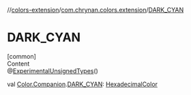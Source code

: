 //[colors-extension](../../index.md)/[com.chrynan.colors.extension](index.md)/[DARK_CYAN](-d-a-r-k_-c-y-a-n.md)



# DARK_CYAN  
[common]  
Content  
@[ExperimentalUnsignedTypes](https://kotlinlang.org/api/latest/jvm/stdlib/kotlin/-experimental-unsigned-types/index.html)()  
  
val [Color.Companion](../../../colors-core/colors-core/com.chrynan.colors/-color/-companion/index.md).[DARK_CYAN](-d-a-r-k_-c-y-a-n.md): [HexadecimalColor](../../../colors-core/colors-core/com.chrynan.colors/-hexadecimal-color/index.md)  



